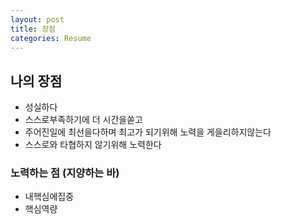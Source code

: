 ```yaml
---
layout: post
title: 장점
categories: Resume
---
```


## 나의 장점

- 성실하다
- 스스로부족하기에 더 시간을쏟고
- 주어진일에 최선을다하며 최고가 되기위해 노력을 게을리하지않는다
- 스스로와 타협하지 않기위해 노력한다

### 노력하는 점 (지양하는 바)

- 내핵심에집중
- 핵심역량
